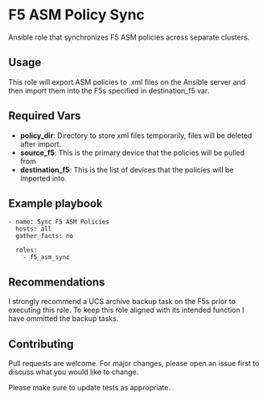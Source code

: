 # F5 ASM Policy Sync

Ansible role that synchronizes F5 ASM policies across separate clusters.

## Usage

This role will export ASM policies to .xml files on the Ansible server and then import them into the F5s specified in destination_f5 var.

## Required Vars

* **policy_dir**: Directory to store xml files temporarily, files will be deleted after import.
* **source_f5**: This is the primary device that the policies will be pulled from
* **destination_f5**: This is the list of devices that the policies will be imported into.

## Example playbook

```
- name: Sync F5 ASM Policies
  hosts: all
  gather_facts: no

  roles:
    - f5_asm_sync
 ```
## Recommendations

I strongly recommend a UCS archive backup task on the F5s prior to executing this role. To keep this role aligned with its intended function I have ommitted the backup tasks.

## Contributing
Pull requests are welcome. For major changes, please open an issue first to discuss what you would like to change.

Please make sure to update tests as appropriate.
